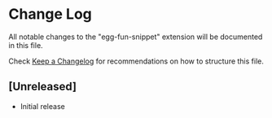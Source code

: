 # Change Log

All notable changes to the "egg-fun-snippet" extension will be documented in this file.

Check [Keep a Changelog](http://keepachangelog.com/) for recommendations on how to structure this file.

## [Unreleased]

- Initial release